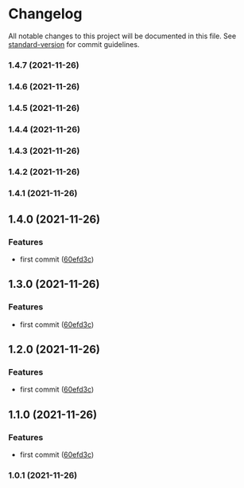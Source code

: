 # Changelog

All notable changes to this project will be documented in this file. See [standard-version](https://github.com/conventional-changelog/standard-version) for commit guidelines.

### 1.4.7 (2021-11-26)

### 1.4.6 (2021-11-26)

### 1.4.5 (2021-11-26)

### 1.4.4 (2021-11-26)

### 1.4.3 (2021-11-26)

### 1.4.2 (2021-11-26)

### 1.4.1 (2021-11-26)

## 1.4.0 (2021-11-26)


### Features

* first commit ([60efd3c](https://github.com/carlosdumar/uicoreMoviesUp/commit/60efd3caccf1033592e1fab2d04a8af7d169830c))

## 1.3.0 (2021-11-26)


### Features

* first commit ([60efd3c](https://github.com/carlosdumar/uicoreMoviesUp/commit/60efd3caccf1033592e1fab2d04a8af7d169830c))

## 1.2.0 (2021-11-26)


### Features

* first commit ([60efd3c](https://github.com/carlosdumar/uicoreMoviesUp/commit/60efd3caccf1033592e1fab2d04a8af7d169830c))

## 1.1.0 (2021-11-26)


### Features

* first commit ([60efd3c](https://github.com/carlosdumar/uicoreMoviesUp/commit/60efd3caccf1033592e1fab2d04a8af7d169830c))

### 1.0.1 (2021-11-26)
